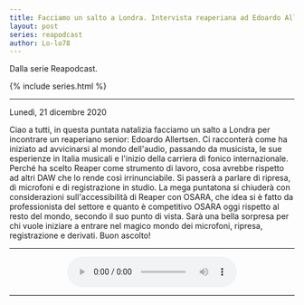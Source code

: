 ```yaml
---
title: Facciamo un salto a Londra. Intervista reaperiana ad Edoardo Allertsen.
layout: post
series: reapodcast
author: Lo-lo78
---
```

 
Dalla serie Reapodcast.

{% include series.html %}

---

Lunedì, 21 dicembre 2020

Ciao a tutti,
in questa puntata natalizia facciamo un salto a Londra per incontrare un reaperiano senior:
Edoardo Allertsen.
Ci racconterà come ha iniziato ad avvicinarsi al mondo dell'audio, passando da musicista, le sue esperienze in Italia musicali e l'inizio della carriera di fonico internazionale.
Perché ha scelto Reaper come strumento di lavoro, cosa avrebbe rispetto ad altri DAW che lo rende così irrinunciabile.
Si passerà a parlare di ripresa, di microfoni e di registrazione in studio.
La mega puntatona si chiuderà con considerazioni sull'accessibilità di Reaper con OSARA, che idea si è fatto da professionista del settore e quanto è competitivo OSARA oggi rispetto al resto del mondo, secondo il suo punto di vista.
Sarà una bella sorpresa per chi vuole iniziare a entrare nel magico mondo dei microfoni, ripresa, registrazione e derivati.
Buon ascolto!

---

<div align="center">
<audio controls src="https://drive.google.com/uc?id=19yescpeA4p0tTcVBXtx8vq4jr50e3NJc&export=download">Il browser ha l'audio disattivato.</audio>
</div>

---
